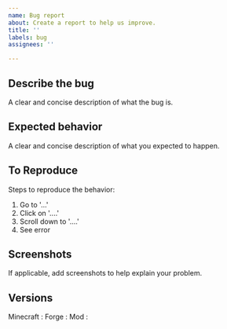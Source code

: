 ```yaml
---
name: Bug report
about: Create a report to help us improve.
title: ''
labels: bug
assignees: ''

---
```


## **Describe the bug**
A clear and concise description of what the bug is.

## **Expected behavior**
A clear and concise description of what you expected to happen.

## **To Reproduce**
Steps to reproduce the behavior:
1. Go to '...'
2. Click on '....'
3. Scroll down to '....'
4. See error

## **Screenshots**
If applicable, add screenshots to help explain your problem.

## **Versions**
Minecraft : 
Forge : 
Mod :
